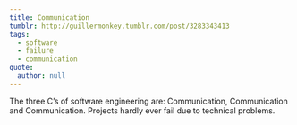 ```yaml
---
title: Communication
tumblr: http://guillermonkey.tumblr.com/post/3283343413
tags:
  - software
  - failure
  - communication
quote:
  author: null
---
```


The three C’s of software engineering are: Communication, Communication and Communication. Projects hardly ever fail due to technical problems.
